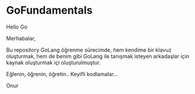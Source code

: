 # GoFundamentals
Hello Go

Merhabalar,

Bu repository GoLang öğrenme sürecimde, hem kendime bir klavuz oluşturmak, 
hem de benim gibi GoLang ile tanışmak isteyen arkadaşlar için kaynak oluşturmak içi oluşturulmuştur.

Eğlenin, öğrenin, öğretin..
Keyifli kodlamalar...

Onur
